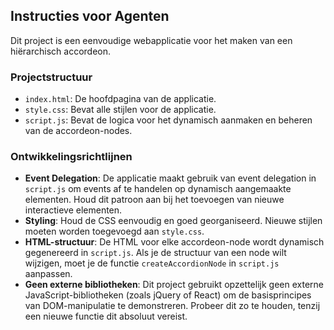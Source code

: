 ## Instructies voor Agenten

Dit project is een eenvoudige webapplicatie voor het maken van een hiërarchisch accordeon.

### Projectstructuur

- `index.html`: De hoofdpagina van de applicatie.
- `style.css`: Bevat alle stijlen voor de applicatie.
- `script.js`: Bevat de logica voor het dynamisch aanmaken en beheren van de accordeon-nodes.

### Ontwikkelingsrichtlijnen

- **Event Delegation**: De applicatie maakt gebruik van event delegation in `script.js` om events af te handelen op dynamisch aangemaakte elementen. Houd dit patroon aan bij het toevoegen van nieuwe interactieve elementen.
- **Styling**: Houd de CSS eenvoudig en goed georganiseerd. Nieuwe stijlen moeten worden toegevoegd aan `style.css`.
- **HTML-structuur**: De HTML voor elke accordeon-node wordt dynamisch gegenereerd in `script.js`. Als je de structuur van een node wilt wijzigen, moet je de functie `createAccordionNode` in `script.js` aanpassen.
- **Geen externe bibliotheken**: Dit project gebruikt opzettelijk geen externe JavaScript-bibliotheken (zoals jQuery of React) om de basisprincipes van DOM-manipulatie te demonstreren. Probeer dit zo te houden, tenzij een nieuwe functie dit absoluut vereist.
